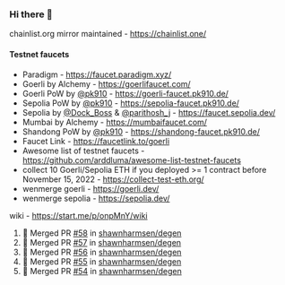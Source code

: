 ### Hi there 👋

chainlist.org mirror maintained - https://chainlist.one/

#### Testnet faucets
- Paradigm - https://faucet.paradigm.xyz/
- Goerli by Alchemy - https://goerlifaucet.com/
- Goerli PoW by [@pk910](https://github.com/pk910/PoWFaucet) - https://goerli-faucet.pk910.de/
- Sepolia PoW by [@pk910](https://github.com/pk910/PoWFaucet) - https://sepolia-faucet.pk910.de/
- Sepolia by [@Dock_Boss](https://twitter.com/Dock_Boss) & [@parithosh_j](https://twitter.com/parithosh_j) - https://faucet.sepolia.dev/
- Mumbai by Alchemy - https://mumbaifaucet.com/
- Shandong PoW by [@pk910](https://github.com/pk910/PoWFaucet) - https://shandong-faucet.pk910.de/ 
- Faucet Link - https://faucetlink.to/goerli
- Awesome list of testnet faucets - https://github.com/arddluma/awesome-list-testnet-faucets
- collect 10 Goerli/Sepolia ETH if you deployed >= 1 contract before November 15, 2022 - https://collect-test-eth.org/
- wenmerge goerli - https://goerli.dev/
- wenmerge sepolia - https://sepolia.dev/ 

wiki - https://start.me/p/onpMnY/wiki

<!--START_SECTION:activity-->
1. 🎉 Merged PR [#58](https://github.com/shawnharmsen/degen/pull/58) in [shawnharmsen/degen](https://github.com/shawnharmsen/degen)
2. 🎉 Merged PR [#57](https://github.com/shawnharmsen/degen/pull/57) in [shawnharmsen/degen](https://github.com/shawnharmsen/degen)
3. 🎉 Merged PR [#56](https://github.com/shawnharmsen/degen/pull/56) in [shawnharmsen/degen](https://github.com/shawnharmsen/degen)
4. 🎉 Merged PR [#55](https://github.com/shawnharmsen/degen/pull/55) in [shawnharmsen/degen](https://github.com/shawnharmsen/degen)
5. 🎉 Merged PR [#54](https://github.com/shawnharmsen/degen/pull/54) in [shawnharmsen/degen](https://github.com/shawnharmsen/degen)
<!--END_SECTION:activity-->
